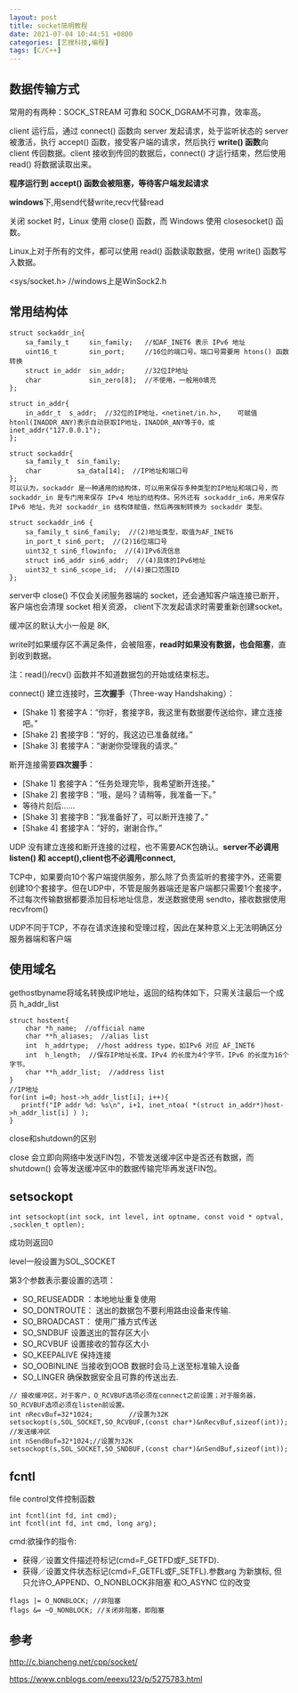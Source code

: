 ```yaml
---
layout: post
title: socket简明教程
date: 2021-07-04 10:44:51 +0800
categories: [艺搜科技,编程]
tags: [C/C++]
---
```


## 数据传输方式

常用的有两种：SOCK_STREAM 可靠和 SOCK_DGRAM不可靠，效率高。

client 运行后，通过 connect() 函数向 server 发起请求，处于监听状态的 server 被激活，执行 accept() 函数，接受客户端的请求，然后执行 **write() 函数**向 client 传回数据。client 接收到传回的数据后，connect() 才运行结束，然后使用 read() 将数据读取出来。

**程序运行到 accept() 函数会被阻塞，等待客户端发起请求**

**windows**下,用send代替write,recv代替read

关闭 socket 时，Linux 使用 close() 函数，而 Windows 使用 closesocket() 函数。

Linux上对于所有的文件，都可以使用 read() 函数读取数据，使用 write() 函数写入数据。

<sys/socket.h> //windows上是WinSock2.h

## 常用结构体

```
struct sockaddr_in{
    sa_family_t     sin_family;   //如AF_INET6 表示 IPv6 地址
    uint16_t        sin_port;     //16位的端口号。端口号需要用 htons() 函数转换
    struct in_addr  sin_addr;     //32位IP地址
    char            sin_zero[8];  //不使用，一般用0填充
};

struct in_addr{
    in_addr_t  s_addr;  //32位的IP地址，<netinet/in.h>,    可赋值htonl(INADDR_ANY)表示自动获取IP地址，INADDR_ANY等于0，或inet_addr("127.0.0.1");
};

struct sockaddr{
    sa_family_t  sin_family;   
    char         sa_data[14];  //IP地址和端口号
};
可以认为，sockaddr 是一种通用的结构体，可以用来保存多种类型的IP地址和端口号，而 sockaddr_in 是专门用来保存 IPv4 地址的结构体。另外还有 sockaddr_in6，用来保存 IPv6 地址，先对 sockaddr_in 结构体赋值，然后再强制转换为 sockaddr 类型。

struct sockaddr_in6 { 
    sa_family_t sin6_family;  //(2)地址类型，取值为AF_INET6
    in_port_t sin6_port;  //(2)16位端口号
    uint32_t sin6_flowinfo;  //(4)IPv6流信息
    struct in6_addr sin6_addr;  //(4)具体的IPv6地址
    uint32_t sin6_scope_id;  //(4)接口范围ID
};
```

server中 close() 不仅会关闭服务器端的 socket，还会通知客户端连接已断开，客户端也会清理 socket 相关资源， client下次发起请求时需要重新创建socket。

缓冲区的默认大小一般是 8K,

write时如果缓存区不满足条件，会被阻塞，**read时如果没有数据，也会阻塞**，直到收到数据。

注：read()/recv() 函数并不知道数据包的开始或结束标志。

connect() 建立连接时，**三次握手**（Three-way Handshaking）：

- [Shake 1] 套接字A：“你好，套接字B，我这里有数据要传送给你，建立连接吧。”
- [Shake 2] 套接字B：“好的，我这边已准备就绪。”
- [Shake 3] 套接字A：“谢谢你受理我的请求。”

断开连接需要**四次握手**：

- [Shake 1] 套接字A：“任务处理完毕，我希望断开连接。”
- [Shake 2] 套接字B：“哦，是吗？请稍等，我准备一下。”
- 等待片刻后……
- [Shake 3] 套接字B：“我准备好了，可以断开连接了。”
- [Shake 4] 套接字A：“好的，谢谢合作。”

UDP 没有建立连接和断开连接的过程，也不需要ACK包确认。**server不必调用 listen() 和 accept(),client也不必调用connect,**

TCP中，如果要向10个客户端提供服务，那么除了负责监听的套接字外，还需要创建10个套接字。但在UDP中，不管是服务器端还是客户端都只需要1个套接字，不过每次传输数据都要添加目标地址信息，发送数据使用 sendto，接收数据使用 recvfrom()

UDP不同于TCP，不存在请求连接和受理过程，因此在某种意义上无法明确区分服务器端和客户端

## 使用域名

gethostbyname将域名转换成IP地址，返回的结构体如下，只需关注最后一个成员 h_addr_list

```
struct hostent{
    char *h_name;  //official name
    char **h_aliases;  //alias list
    int  h_addrtype;  //host address type，如IPv6 对应 AF_INET6
    int  h_length;  //保存IP地址长度。IPv4 的长度为4个字节，IPv6 的长度为16个字节。
    char **h_addr_list;  //address list
}
//IP地址
for(int i=0; host->h_addr_list[i]; i++){
   printf("IP addr %d: %s\n", i+1, inet_ntoa( *(struct in_addr*)host->h_addr_list[i] ) );
}
```

close和shutdown的区别

close 会立即向网络中发送FIN包，不管发送缓冲区中是否还有数据，而shutdown() 会等发送缓冲区中的数据传输完毕再发送FIN包。

## setsockopt

```
int setsockopt(int sock, int level, int optname, const void * optval, ,socklen_t optlen);
```

成功则返回0

level一般设置为SOL_SOCKET

第3个参数表示要设置的选项：

- SO_REUSEADDR ：本地地址重复使用
- SO_DONTROUTE： 送出的数据包不要利用路由设备来传输.
- SO_BROADCAST： 使用广播方式传送
- SO_SNDBUF 设置送出的暂存区大小
- SO_RCVBUF 设置接收的暂存区大小
- SO_KEEPALIVE 保持连接
- SO_OOBINLINE 当接收到OOB 数据时会马上送至标准输入设备
- SO_LINGER 确保数据安全且可靠的传送出去.

```
// 接收缓冲区，对于客户，O_RCVBUF选项必须在connect之前设置；对于服务器，SO_RCVBUF选项必须在listen前设置。
int nRecvBuf=32*1024;         //设置为32K
setsockopt(s,SOL_SOCKET,SO_RCVBUF,(const char*)&nRecvBuf,sizeof(int));
//发送缓冲区
int nSendBuf=32*1024;//设置为32K
setsockopt(s,SOL_SOCKET,SO_SNDBUF,(const char*)&nSendBuf,sizeof(int));
```

## fcntl

file control文件控制函数

```
int fcntl(int fd, int cmd);
int fcntl(int fd, int cmd, long arg);
```

cmd:欲操作的指令:

- 获得／设置文件描述符标记(cmd=F_GETFD或F_SETFD).
- 获得／设置文件状态标记(cmd=F_GETFL或F_SETFL).参数arg 为新旗标, 但只允许O_APPEND、O_NONBLOCK非阻塞 和O_ASYNC 位的改变

```
flags |= O_NONBLOCK; //非阻塞
flags &= ~O_NONBLOCK; //关闭非阻塞，即阻塞
```

## 参考

http://c.biancheng.net/cpp/socket/

https://www.cnblogs.com/eeexu123/p/5275783.html

